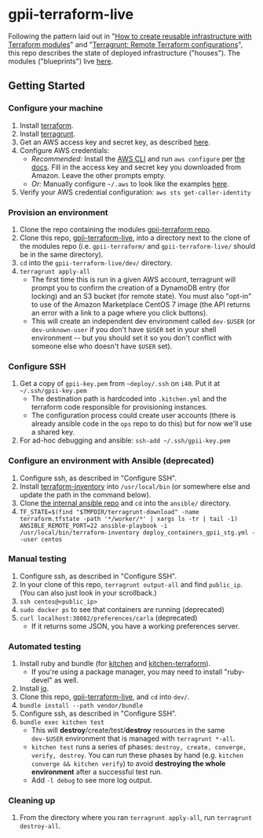 # gpii-terraform-live

Following the pattern laid out in "[How to create reusable infrastructure with Terraform modules](https://blog.gruntwork.io/how-to-create-reusable-infrastructure-with-terraform-modules)" and "[Terragrunt: Remote Terraform configurations](https://github.com/gruntwork-io/terragrunt#remote-terraform-configuration)", this repo describes the state of deployed infrastructure ("houses"). The modules ("blueprints") live [here](https://github.com/gpii-ops/gpii-terraform).

## Getting Started

### Configure your machine

1. Install [terraform](https://releases.hashicorp.com/terraform/).
1. Install [terragrunt](https://github.com/gruntwork-io/terragrunt#install).
1. Get an AWS access key and secret key, as described [here](http://docs.aws.amazon.com/cli/latest/userguide/cli-chap-getting-set-up.html).
1. Configure AWS credentials:
   * _Recommended:_ Install the [AWS CLI](http://docs.aws.amazon.com/cli/latest/userguide/installing.html) and run `aws configure` per [the docs](http://docs.aws.amazon.com/cli/latest/userguide/cli-chap-getting-started.html#cli-quick-configuration). Fill in the access key and secret key you downloaded from Amazon. Leave the other prompts empty.
   * _Or:_ Manually configure `~/.aws` to look like the examples [here](http://docs.aws.amazon.com/cli/latest/userguide/cli-chap-getting-started.html#cli-multiple-profiles).
1. Verify your AWS credential configuration: `aws sts get-caller-identity`

### Provision an environment

1. Clone the repo containing the modules [gpii-terraform repo](https://github.com/gpii-ops/gpii-terraform).
1. Clone this repo, [gpii-terraform-live](https://github.com/gpii-ops/gpii-terraform-live), into a directory next to the clone of the modules repo (i.e. `gpii-terraform/` and `gpii-terraform-live/` should be in the same directory).
1. `cd` into the `gpii-terraform-live/dev/` directory.
1. `terragrunt apply-all`
   * The first time this is run in a given AWS account, terragrunt will prompt you to confirm the creation of a DynamoDB entry (for locking) and an S3 bucket (for remote state). You must also "opt-in" to use of the Amazon Marketplace CentOS 7 image (the API returns an error with a link to a page where you click buttons).
   * This will create an independent dev environment called `dev-$USER` (or `dev-unknown-user` if you don't have `$USER` set in your shell environment -- but you should set it so you don't conflict with someone else who doesn't have `$USER` set).

### Configure SSH

1. Get a copy of `gpii-key.pem` from `~deploy/.ssh` on `i40`. Put it at `~/.ssh/gpii-key.pem`
   * The destination path is hardcoded into `.kitchen.yml` and the terraform code responsible for provisioning instances.
   * The configuration process could create user accounts (there is already ansible code in the `ops` repo to do this) but for now we'll use a shared key.
1. For ad-hoc debugging and ansible: `ssh-add ~/.ssh/gpii-key.pem`

### Configure an environment with Ansible (deprecated)

1. Configure ssh, as described in "Configure SSH".
1. Install [terraform-inventory](https://github.com/adammck/terraform-inventory) into `/usr/local/bin` (or somewhere else and update the path in the command below).
1. Clone [the internal ansible repo](https://github.com/inclusive-design/ops) and `cd` into the `ansible/` directory.
1. `TF_STATE=$(find "$TMPDIR/terragrunt-download" -name terraform.tfstate -path '*/worker/*' | xargs ls -tr | tail -1) ANSIBLE_REMOTE_PORT=22 ansible-playbook -i /usr/local/bin/terraform-inventory deploy_containers_gpii_stg.yml --user centos`

### Manual testing

1. Configure ssh, as described in "Configure SSH".
1. In your clone of this repo, `terragrunt output-all` and find `public_ip`. (You can also just look in your scrollback.)
1. `ssh centos@<public_ip>`
1. `sudo docker ps` to see that containers are running (deprecated)
1. `curl localhost:38082/preferences/carla` (deprecated)
   * If it returns some JSON, you have a working preferences server.

### Automated testing

1. Install ruby and bundle (for [kitchen](https://github.com/test-kitchen/test-kitchen) and [kitchen-terraform](https://github.com/newcontext-oss/kitchen-terraform)).
   * If you're using a package manager, you may need to install "ruby-devel" as well.
1. Install [jq](https://stedolan.github.io/jq/).
1. Clone this repo, [gpii-terraform-live](https://github.com/gpii-ops/gpii-terraform-live), and `cd` into `dev/`.
1. `bundle install --path vendor/bundle`
1. Configure ssh, as described in "Configure SSH".
1. `bundle exec kitchen test`
   * This will **destroy**/create/test/**destroy** resources in the same `dev-$USER` environment that is managed with `terragrunt *-all`.
   * `kitchen test` runs a series of phases: `destroy, create, converge, verify, destroy`. You can run these phases by hand (e.g. `kitchen converge && kitchen verify`) to avoid **destroying the whole environment** after a successful test run.
   * Add `-l debug` to see more log output.

### Cleaning up

1. From the directory where you ran `terragrunt apply-all`, run `terragrunt destroy-all`.

